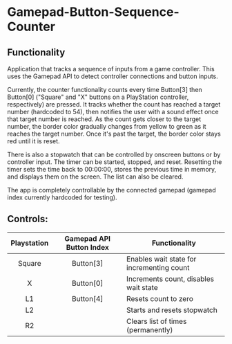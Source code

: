 # Gamepad-Button-Sequence-Counter

## Functionality
Application that tracks a sequence of inputs from a game controller. This uses the Gamepad API to detect controller connections and button inputs. 

Currently, the counter functionality counts every time Button[3] then Button[0] ("Square" and "X" buttons on a PlayStation controller, respectively) are pressed. It tracks whether the count has reached a target number (hardcoded to 54), then notifies the user with a sound effect once that target number is reached. As the count gets closer to the target number, the border color gradually changes from yellow to green as it reaches the target number. Once it's past the target, the border color stays red until it is reset.

There is also a stopwatch that can be controlled by onscreen buttons or by controller input. The timer can be started, stopped, and reset. Resetting the timer sets the time back to 00:00:00, stores the previous time in memory, and displays them on the screen. The list can also be cleared.

The app is completely controllable by the connected gamepad (gamepad index currently hardcoded for testing).  



## Controls:
|Playstation |Gamepad API Button Index  |Functionality  |
|:---:|:---:|---|
| Square | Button[3] | Enables wait state for incrementing count  |
| X | Button[0] | Increments count, disables wait state  |
| L1 | Button[4] | Resets count to zero  |
| L2 |  | Starts and resets stopwatch |
| R2 |  | Clears list of times (permanently)  |
